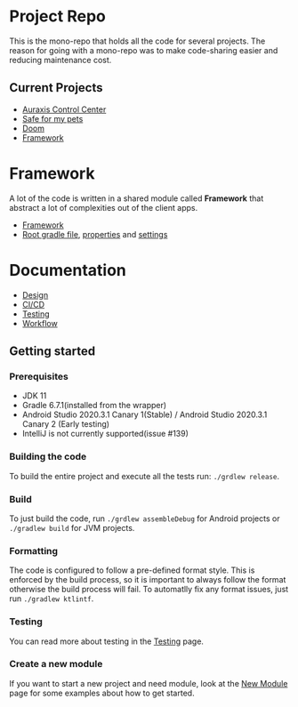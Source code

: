 # Project Repo

This is the mono-repo that holds all the code for several projects. The reason for going with a mono-repo was to make code-sharing easier and reducing maintenance cost.

## Current Projects
 - [Auraxis Control Center](auraxiscontrolcenter/)
 - [Safe for my pets](petproject/)
 - [Doom](/doom)
 - [Framework](framework/)

# Framework
A lot of the code is written in a shared module called **Framework** that abstract a lot of complexities out of the client apps.
 - [Framework](framework/)
 - [Root gradle file](/build.gradle), [properties](gradle.properties) and [settings](settings.gradle)

# Documentation
 - [Design](/DESIGN.md)
 - [CI/CD](/CONTINUOUS.md) 
 - [Testing](/TESTING.md)
 - [Workflow](/WORKFLOW.md)

## Getting started
 
### Prerequisites
- JDK 11
- Gradle 6.7.1(installed from the wrapper)
- Android Studio 2020.3.1 Canary 1(Stable) / Android Studio 2020.3.1 Canary 2 (Early testing)
- IntelliJ is not currently supported(issue #139)

### Building the code
To build the entire project and execute all the tests run: `./grdlew release`.

### Build 
To just build the code, run `./grdlew assembleDebug` for Android projects or `./gradlew build` for JVM projects. 

### Formatting
The code is configured to follow a pre-defined format style. This is enforced by the build process, so it is important to always follow the format otherwise the build process will fail. To automatlly fix any format issues, just run `./gradlew ktlintf`.

### Testing
You can read more about testing in the [Testing](/TESTING.md) page.

### Create a new module
If you want to start a new project and need module, look at the [New Module](NEW_MODULE.md) page for some examples about how to get started.

